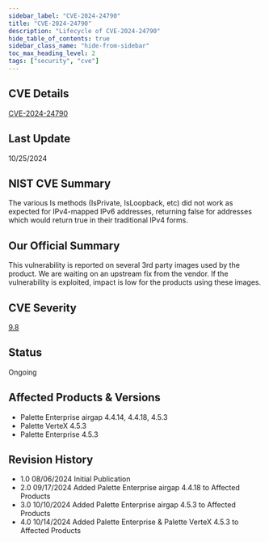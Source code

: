 ```yaml
---
sidebar_label: "CVE-2024-24790"
title: "CVE-2024-24790"
description: "Lifecycle of CVE-2024-24790"
hide_table_of_contents: true
sidebar_class_name: "hide-from-sidebar"
toc_max_heading_level: 2
tags: ["security", "cve"]
---
```


## CVE Details

[CVE-2024-24790](https://nvd.nist.gov/vuln/detail/CVE-2024-24790)

## Last Update

10/25/2024

## NIST CVE Summary

The various Is methods (IsPrivate, IsLoopback, etc) did not work as expected for IPv4-mapped IPv6 addresses, returning
false for addresses which would return true in their traditional IPv4 forms.

## Our Official Summary

This vulnerability is reported on several 3rd party images used by the product. We are waiting on an upstream fix from
the vendor. If the vulnerability is exploited, impact is low for the products using these images.

## CVE Severity

[9.8](hhttps://nvd.nist.gov/vuln/detail/CVE-2024-24790)

## Status

Ongoing

## Affected Products & Versions

- Palette Enterprise airgap 4.4.14, 4.4.18, 4.5.3
- Palette VerteX 4.5.3
- Palette Enterprise 4.5.3

## Revision History

- 1.0 08/06/2024 Initial Publication
- 2.0 09/17/2024 Added Palette Enterprise airgap 4.4.18 to Affected Products
- 3.0 10/10/2024 Added Palette Enterprise airgap 4.5.3 to Affected Products
- 4.0 10/14/2024 Added Palette Enterprise & Palette VerteX 4.5.3 to Affected Products
